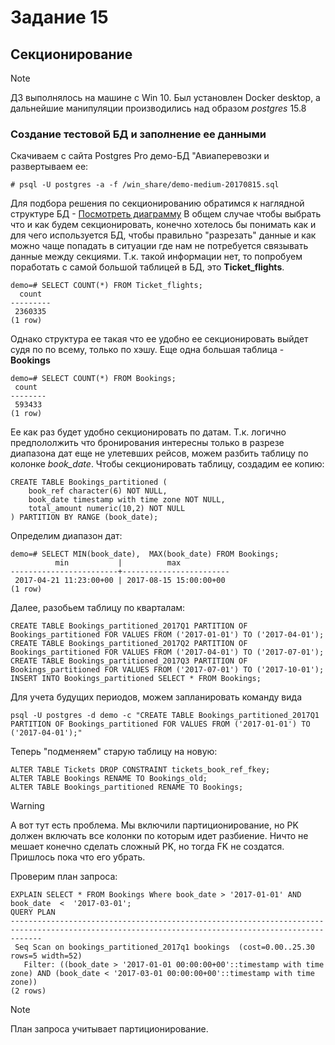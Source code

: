 # Задание 15
## Секционирование
> [!NOTE]
> ДЗ выполнялось на машине с Win 10. Был установлен Docker desktop, а дальнейшие манипуляции производились над образом *postgres* 15.8
### Создание тестовой БД и заполнение ее данными
Скачиваем с сайта Postgres Pro демо-БД "Авиаперевозки и развертываем ее:
```
# psql -U postgres -a -f /win_share/demo-medium-20170815.sql
```
Для подбора решения по секционированию обратимся к наглядной структуре БД - [Посмотреть диаграмму](https://postgrespro.ru/docs/postgrespro/15/demodb-schema-diagram)
В общем случае чтобы выбрать что и как будем секционировать, конечно хотелось бы понимать как и для чего используется БД, чтобы правильно "разрезать" данные и как можно чаще попадать в ситуации где нам не потребуется связывать данные между секциями.
Т.к. такой информации нет, то попробуем поработать с самой большой таблицей в БД, это **Ticket_flights**.
```
demo=# SELECT COUNT(*) FROM Ticket_flights;
  count  
---------
 2360335
(1 row)
```
Однако структура ее такая что ее удобно ее секционировать выйдет судя по по всему, только по хэшу.
Еще одна большая таблица - **Bookings**
```
demo=# SELECT COUNT(*) FROM Bookings;
 count  
--------
 593433
(1 row)
```
Ее как раз будет удобно секционировать по датам. Т.к. логично предпололжить что бронирования интересны только в разрезе диапазона дат еще не улетевших рейсов, можем разбить таблицу по колонке *book_date*.
Чтобы секционировать таблицу, создадим ее копию:
```
CREATE TABLE Bookings_partitioned (
    book_ref character(6) NOT NULL,
    book_date timestamp with time zone NOT NULL,
    total_amount numeric(10,2) NOT NULL
) PARTITION BY RANGE (book_date);
```
Определим диапазон дат:
```
demo=# SELECT MIN(book_date),  MAX(book_date) FROM Bookings;
          min           |          max           
------------------------+------------------------
 2017-04-21 11:23:00+00 | 2017-08-15 15:00:00+00
(1 row)
```
Далее, разобьем таблицу по кварталам:
```
CREATE TABLE Bookings_partitioned_2017Q1 PARTITION OF Bookings_partitioned FOR VALUES FROM ('2017-01-01') TO ('2017-04-01');
CREATE TABLE Bookings_partitioned_2017Q2 PARTITION OF Bookings_partitioned FOR VALUES FROM ('2017-04-01') TO ('2017-07-01');
CREATE TABLE Bookings_partitioned_2017Q3 PARTITION OF Bookings_partitioned FOR VALUES FROM ('2017-07-01') TO ('2017-10-01');
INSERT INTO Bookings_partitioned SELECT * FROM Bookings;
```
Для учета будущих периодов, можем запланировать команду вида
```
psql -U postgres -d demo -c "CREATE TABLE Bookings_partitioned_2017Q1 PARTITION OF Bookings_partitioned FOR VALUES FROM ('2017-01-01') TO ('2017-04-01');"
```
Теперь "подменяем" старую таблицу на новую:
```
ALTER TABLE Tickets DROP CONSTRAINT tickets_book_ref_fkey;
ALTER TABLE Bookings RENAME TO Bookings_old;
ALTER TABLE Bookings_partitioned RENAME TO Bookings;
```
> [!WARNING]
> А вот тут есть проблема. Мы включили партиционирование, но PK должен включать все колонки по которым идет разбиение. Ничто не мешает конечно сделать сложный PK, но тогда FK не создатся. Пришлось пока что его убрать.

Проверим план запроса:
```
EXPLAIN SELECT * FROM Bookings Where book_date > '2017-01-01' AND book_date  <  '2017-03-01';
QUERY PLAN                                                                     
---------------------------------------------------------------------------------------------------------------------------------------------------
 Seq Scan on bookings_partitioned_2017q1 bookings  (cost=0.00..25.30 rows=5 width=52)
   Filter: ((book_date > '2017-01-01 00:00:00+00'::timestamp with time zone) AND (book_date < '2017-03-01 00:00:00+00'::timestamp with time zone))
(2 rows)
```
> [!NOTE]
> План запроса учитывает партиционирование.
